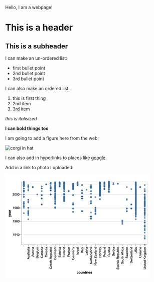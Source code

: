 Hello, I am a webpage!

# This is a header
## This is a subheader

I can make an un-ordered list:
 * first bullet point
 * 2nd bullet point
 * 3rd bullet point
 
I can also make an ordered list:
 1. this is first thing
 1. 2nd item
 1. 3rd item

*this is italisized*

**I can bold things too** 

I am going to add a figure here from the web:

![corgi in hat](https://uiuc-ischool-dataviz.github.io/spring2019online/week04/data/littleCorgiInHat.png)

I can also add in hyperlinks to places like [google](https://www.google.com).

Add in a link to photo I uploaded:

![photo I uploaded](https://github.com/jnaiman/jnaiman.github.io/blob/master/testUploadPhoto.png?raw=true)
